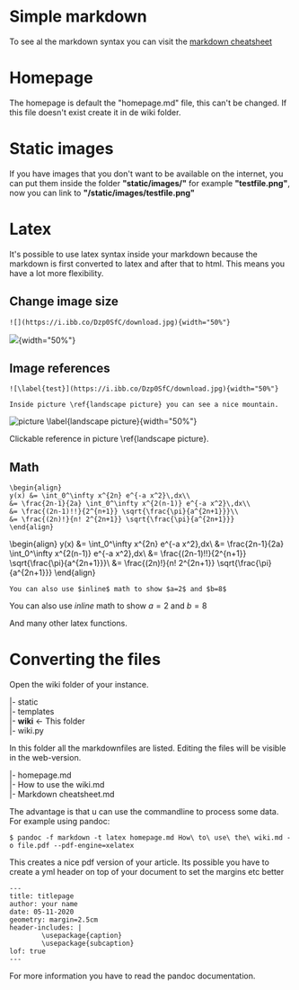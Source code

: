 # Simple markdown

To see al the markdown syntax you can visit the [markdown cheatsheet](/Markdown%20cheatsheet)

# Homepage

The homepage is default the "homepage.md" file, this can't be changed. If this file doesn't exist create it in de wiki folder.

# Static images

If you have images that you don't want to be available on the internet, you can put them inside the folder **"static/images/"** for example **"testfile.png"**, now you can link to **"/static/images/testfile.png"**

# Latex

It's possible to use latex syntax inside your markdown because the markdown is first converted to latex and after that to html. This means you have a lot more flexibility.

## Change image size
```
![](https://i.ibb.co/Dzp0SfC/download.jpg){width="50%"}
```
![](https://i.ibb.co/Dzp0SfC/download.jpg){width="50%"}

## Image references
```
![\label{test}](https://i.ibb.co/Dzp0SfC/download.jpg){width="50%"}

Inside picture \ref{landscape picture} you can see a nice mountain.

```
![picture \label{landscape picture}](https://i.ibb.co/Dzp0SfC/download.jpg){width="50%"}

Clickable reference in picture \ref{landscape picture}.

## Math
```
\begin{align}
y(x) &= \int_0^\infty x^{2n} e^{-a x^2}\,dx\\
&= \frac{2n-1}{2a} \int_0^\infty x^{2(n-1)} e^{-a x^2}\,dx\\
&= \frac{(2n-1)!!}{2^{n+1}} \sqrt{\frac{\pi}{a^{2n+1}}}\\
&= \frac{(2n)!}{n! 2^{2n+1}} \sqrt{\frac{\pi}{a^{2n+1}}}
\end{align}
```
\begin{align}
y(x) &= \int_0^\infty x^{2n} e^{-a x^2}\,dx\\
&= \frac{2n-1}{2a} \int_0^\infty x^{2(n-1)} e^{-a x^2}\,dx\\
&= \frac{(2n-1)!!}{2^{n+1}} \sqrt{\frac{\pi}{a^{2n+1}}}\\
&= \frac{(2n)!}{n! 2^{2n+1}} \sqrt{\frac{\pi}{a^{2n+1}}}
\end{align}

```
You can also use $inline$ math to show $a=2$ and $b=8$
```
You can also use $inline$ math to show $a=2$ and $b=8$

And many other latex functions.

# Converting the files

Open the wiki folder of your instance.  

|- static  
|- templates  
|- **wiki** $\leftarrow$ This folder  
|- wiki.py  

In this folder all the markdownfiles are listed. Editing the files will be visible in the web-version.  

|- homepage.md  
|- How to use the wiki.md  
|- Markdown cheatsheet.md  

The advantage is that u can use the commandline to process some data. For example using pandoc:
```
$ pandoc -f markdown -t latex homepage.md How\ to\ use\ the\ wiki.md -o file.pdf --pdf-engine=xelatex
```
This creates a nice pdf version of your article.  Its possible you have to create a yml header on top of your document to set the margins etc better
```
---
title: titlepage
author: your name
date: 05-11-2020
geometry: margin=2.5cm
header-includes: |
        \usepackage{caption}
        \usepackage{subcaption}
lof: true
---
```
For more information you have to read the pandoc documentation.
